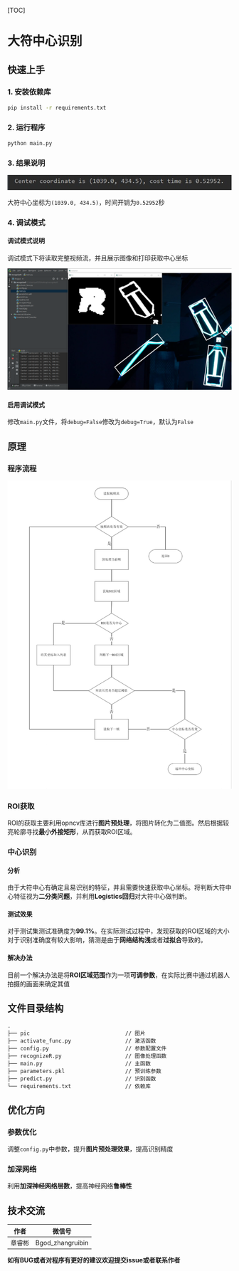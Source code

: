 [TOC]
# 大符中心识别



## 快速上手

### 1. 安装依赖库

```bash
pip install -r requirements.txt
```

### 2. 运行程序

```bash
python main.py
```

### 3. 结果说明

![result](https://github.com/BeingGod/recognizeR/blob/master/pic/result.jpg)

大符中心坐标为`(1039.0, 434.5)`，时间开销为`0.52952`秒

### 4. 调试模式

#### 调试模式说明

调试模式下将读取完整视频流，并且展示图像和打印获取中心坐标

![debug](https://github.com/BeingGod/recognizeR/blob/master/pic/debug.png)

#### 启用调试模式

修改`main.py`文件，将`debug=False`修改为`debug=True`，默认为`False`



## 原理

### 程序流程

![process](https://github.com/BeingGod/recognizeR/blob/master/pic/process.png)

### ROI获取

ROI的获取主要利用opncv库进行**图片预处理**，将图片转化为二值图。然后根据较亮轮廓寻找**最小外接矩形**，从而获取ROI区域。



### 中心识别

#### 分析

由于大符中心有确定且易识别的特征，并且需要快速获取中心坐标。将判断大符中心特征视为**二分类问题**，并利用**Logistics回归**对大符中心做判断。

#### 测试效果

对于测试集测试准确度为**99.1%**。在实际测试过程中，发现获取的ROI区域的大小对于识别准确度有较大影响，猜测是由于**网络结构浅**或者**过拟合**导致的。

#### 解决办法

目前一个解决办法是将**ROI区域范围**作为一项**可调参数**，在实际比赛中通过机器人拍摄的画面来确定其值



## 文件目录结构

```
.
├── pic								 // 图片
├── activate_func.py                 // 激活函数
├── config.py              		     // 参数配置文件
├── recognizeR.py                	 // 图像处理函数
├── main.py                    		 // 主函数
├── parameters.pkl                   // 预训练参数
├── predict.py						 // 识别函数
└── requirements.txt                 // 依赖库
```



## 优化方向

### 参数优化

调整`config.py`中参数，提升**图片预处理效果**，提高识别精度

### 加深网络

利用**加深神经网络层数**，提高神经网络**鲁棒性**



## 技术交流

|  作者  |      微信号      |
| :----: | :--------------: |
| 章睿彬 | Bgod_zhangruibin |

**如有BUG或者对程序有更好的建议欢迎提交issue或者联系作者**
